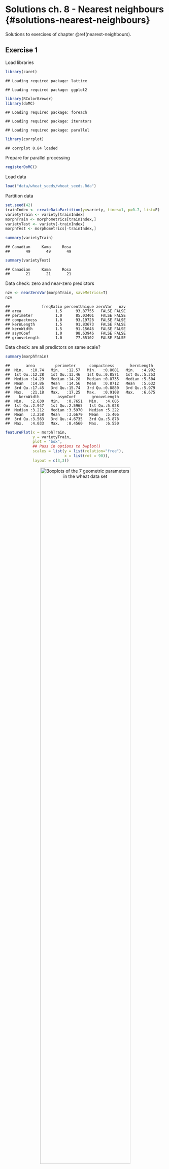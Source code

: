 # Solutions ch. 8 - Nearest neighbours {#solutions-nearest-neighbours}

Solutions to exercises of chapter \@ref(nearest-neighbours).

## Exercise 1

Load libraries

```r
library(caret)
```

```
## Loading required package: lattice
```

```
## Loading required package: ggplot2
```

```r
library(RColorBrewer)
library(doMC)
```

```
## Loading required package: foreach
```

```
## Loading required package: iterators
```

```
## Loading required package: parallel
```

```r
library(corrplot)
```

```
## corrplot 0.84 loaded
```

Prepare for parallel processing

```r
registerDoMC()
```

Load data

```r
load("data/wheat_seeds/wheat_seeds.Rda")
```

Partition data

```r
set.seed(42)
trainIndex <- createDataPartition(y=variety, times=1, p=0.7, list=F)
varietyTrain <- variety[trainIndex]
morphTrain <- morphometrics[trainIndex,]
varietyTest <- variety[-trainIndex]
morphTest <- morphometrics[-trainIndex,]

summary(varietyTrain)
```

```
## Canadian     Kama     Rosa 
##       49       49       49
```

```r
summary(varietyTest)
```

```
## Canadian     Kama     Rosa 
##       21       21       21
```

Data check: zero and near-zero predictors

```r
nzv <- nearZeroVar(morphTrain, saveMetrics=T)
nzv
```

```
##              freqRatio percentUnique zeroVar   nzv
## area               1.5      93.87755   FALSE FALSE
## perimeter          1.0      85.03401   FALSE FALSE
## compactness        1.0      93.19728   FALSE FALSE
## kernLength         1.5      91.83673   FALSE FALSE
## kernWidth          1.5      91.15646   FALSE FALSE
## asymCoef           1.0      98.63946   FALSE FALSE
## grooveLength       1.0      77.55102   FALSE FALSE
```

Data check: are all predictors on same scale?

```r
summary(morphTrain)
```

```
##       area         perimeter      compactness       kernLength   
##  Min.   :10.74   Min.   :12.57   Min.   :0.8081   Min.   :4.902  
##  1st Qu.:12.28   1st Qu.:13.46   1st Qu.:0.8571   1st Qu.:5.253  
##  Median :14.29   Median :14.28   Median :0.8735   Median :5.504  
##  Mean   :14.86   Mean   :14.56   Mean   :0.8712   Mean   :5.632  
##  3rd Qu.:17.45   3rd Qu.:15.74   3rd Qu.:0.8880   3rd Qu.:5.979  
##  Max.   :21.18   Max.   :17.25   Max.   :0.9108   Max.   :6.675  
##    kernWidth        asymCoef       grooveLength  
##  Min.   :2.630   Min.   :0.7651   Min.   :4.605  
##  1st Qu.:2.947   1st Qu.:2.5965   1st Qu.:5.028  
##  Median :3.212   Median :3.5970   Median :5.222  
##  Mean   :3.258   Mean   :3.6679   Mean   :5.406  
##  3rd Qu.:3.563   3rd Qu.:4.6735   3rd Qu.:5.878  
##  Max.   :4.033   Max.   :8.4560   Max.   :6.550
```


```r
featurePlot(x = morphTrain, 
            y = varietyTrain, 
            plot = "box", 
            ## Pass in options to bwplot() 
            scales = list(y = list(relation="free"),
                          x = list(rot = 90)),  
            layout = c(3,3))
```

<div class="figure" style="text-align: center">
<img src="17-solutions-nearest-neighbours_files/figure-html/wheatBoxplots-1.png" alt="Boxplots of the 7 geometric parameters in the wheat data set" width="75%" />
<p class="caption">(\#fig:wheatBoxplots)Boxplots of the 7 geometric parameters in the wheat data set</p>
</div>

Data check: pairwise correlations between predictors

```r
corMat <- cor(morphTrain)
corrplot(corMat, order="hclust", tl.cex=1)
```

<div class="figure" style="text-align: center">
<img src="17-solutions-nearest-neighbours_files/figure-html/wheatCorrelogram-1.png" alt="Correlogram of the wheat seed data set." width="75%" />
<p class="caption">(\#fig:wheatCorrelogram)Correlogram of the wheat seed data set.</p>
</div>


```r
highCorr <- findCorrelation(corMat, cutoff=0.75)
length(highCorr)
```

```
## [1] 4
```

```r
names(morphTrain)[highCorr]
```

```
## [1] "area"       "kernWidth"  "perimeter"  "kernLength"
```

Data check: skewness

```r
featurePlot(x = morphTrain, 
            y = varietyTrain,
            plot = "density", 
            ## Pass in options to xyplot() to 
            ## make it prettier
            scales = list(x = list(relation="free"), 
                          y = list(relation="free")), 
            adjust = 1.5, 
            pch = "|", 
            layout = c(3, 3), 
            auto.key = list(columns = 3))
```

<div class="figure" style="text-align: center">
<img src="17-solutions-nearest-neighbours_files/figure-html/wheatDensityPlots-1.png" alt="Density plots of the 7 geometric parameters in the wheat data set" width="75%" />
<p class="caption">(\#fig:wheatDensityPlots)Density plots of the 7 geometric parameters in the wheat data set</p>
</div>
            
Create a 'grid' of values of _k_ for evaluation:

```r
tuneParam <- data.frame(k=seq(1,50,2))
```
            
Generate a list of seeds for reproducibility (optional) based on grid size

```r
set.seed(42)
seeds <- vector(mode = "list", length = 101)
for(i in 1:100) seeds[[i]] <- sample.int(1000, length(tuneParam$k))
seeds[[101]] <- sample.int(1000,1)
```

<!--
Define a pre-processor (named transformations) and transform morphTrain

```r
transformations <- preProcess(morphTrain, 
                              method=c("center", "scale", "corr"),
                              cutoff=0.75)
morphTrainT <- predict(transformations, morphTrain)
```
-->

Set training parameters. In the example in chapter \@ref(nearest-neighbours) pre-processing was performed outside the cross-validation process to save time for the purposes of the demonstration. Here we have a relatively small data set, so we can do pre-processing within each iteration of the cross-validation process. We specify the option  ```preProcOptions=list(cutoff=0.75)``` to set a value for the pairwise correlation coefficient cutoff.

```r
train_ctrl <- trainControl(method="repeatedcv",
                   number = 10,
                   repeats = 10,
                   preProcOptions=list(cutoff=0.75),
                   seeds = seeds)
```

Run training

```r
knnFit <- train(morphTrain, varietyTrain, 
                method="knn",
                preProcess = c("center", "scale", "corr"),
                tuneGrid=tuneParam,
                trControl=train_ctrl)
knnFit
```

```
## k-Nearest Neighbors 
## 
## 147 samples
##   7 predictors
##   3 classes: 'Canadian', 'Kama', 'Rosa' 
## 
## Pre-processing: centered (3), scaled (3), remove (4) 
## Resampling: Cross-Validated (10 fold, repeated 10 times) 
## Summary of sample sizes: 133, 132, 132, 132, 132, 132, ... 
## Resampling results across tuning parameters:
## 
##   k   Accuracy   Kappa    
##    1  0.8429963  0.7644190
##    3  0.9060916  0.8591664
##    5  0.8809414  0.8214171
##    7  0.8764249  0.8145913
##    9  0.8840989  0.8260932
##   11  0.8900989  0.8350932
##   13  0.8974799  0.8461701
##   15  0.8981465  0.8471701
##   17  0.8981465  0.8471701
##   19  0.8941465  0.8411868
##   21  0.8955751  0.8433490
##   23  0.8934322  0.8400932
##   25  0.8920989  0.8381099
##   27  0.8921465  0.8381868
##   29  0.8928132  0.8391868
##   31  0.8907656  0.8360598
##   33  0.8893370  0.8339060
##   35  0.8819560  0.8228372
##   37  0.8813370  0.8219221
##   39  0.8853370  0.8279221
##   41  0.8880513  0.8319908
##   43  0.8893846  0.8339908
##   45  0.8921465  0.8381614
##   47  0.8934799  0.8401614
##   49  0.8920513  0.8379992
## 
## Accuracy was used to select the optimal model using the largest value.
## The final value used for the model was k = 3.
```

Plot cross validation accuracy as a function of _k_

```r
plot(knnFit)
```

<div class="figure" style="text-align: center">
<img src="17-solutions-nearest-neighbours_files/figure-html/cvAccuracyMorphTrain-1.png" alt="Accuracy (repeated cross-validation) as a function of neighbourhood size for the wheat seeds data set." width="100%" />
<p class="caption">(\#fig:cvAccuracyMorphTrain)Accuracy (repeated cross-validation) as a function of neighbourhood size for the wheat seeds data set.</p>
</div>

Predict the class (wheat variety) of the observations in the test set.

```r
test_pred <- predict(knnFit, morphTest)
confusionMatrix(test_pred, varietyTest)
```

```
## Confusion Matrix and Statistics
## 
##           Reference
## Prediction Canadian Kama Rosa
##   Canadian       18    4    0
##   Kama            3   16    2
##   Rosa            0    1   19
## 
## Overall Statistics
##                                           
##                Accuracy : 0.8413          
##                  95% CI : (0.7274, 0.9212)
##     No Information Rate : 0.3333          
##     P-Value [Acc > NIR] : < 2.2e-16       
##                                           
##                   Kappa : 0.7619          
##  Mcnemar's Test P-Value : NA              
## 
## Statistics by Class:
## 
##                      Class: Canadian Class: Kama Class: Rosa
## Sensitivity                   0.8571      0.7619      0.9048
## Specificity                   0.9048      0.8810      0.9762
## Pos Pred Value                0.8182      0.7619      0.9500
## Neg Pred Value                0.9268      0.8810      0.9535
## Prevalence                    0.3333      0.3333      0.3333
## Detection Rate                0.2857      0.2540      0.3016
## Detection Prevalence          0.3492      0.3333      0.3175
## Balanced Accuracy             0.8810      0.8214      0.9405
```


